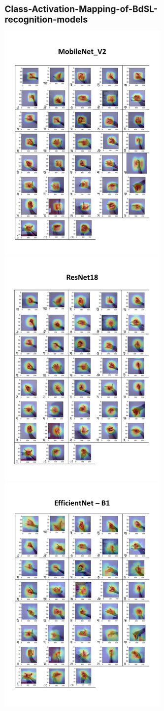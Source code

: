 # Class-Activation-Mapping-of-BdSL-recognition-models
![Class Activation Mapping of BdSL recognition by MobileNet_V2](https://github.com/Kanchon-Kanti-Podder/Class-Activation-Mapping-of-BdSL-recognition-models/blob/main/MobileNet.PNG?raw=true)
![Class Activation Mapping of BdSL recognition by ResNet18](https://github.com/Kanchon-Kanti-Podder/Class-Activation-Mapping-of-BdSL-recognition-models/blob/main/ResNet18.PNG?raw=true)
![Class Activation Mapping of BdSL recognition by EfficientNet-B1](https://github.com/Kanchon-Kanti-Podder/Class-Activation-Mapping-of-BdSL-recognition-models/blob/main/efficientNet.PNG?raw=true)

